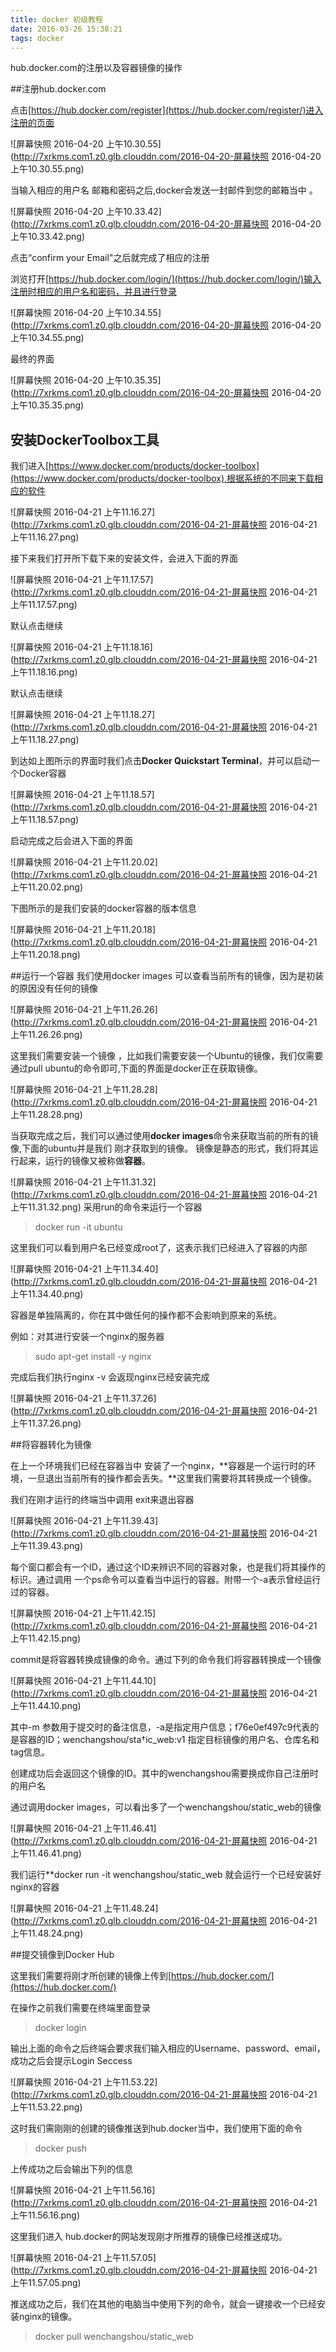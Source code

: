 ```yaml
---
title: docker 初级教程
date: 2016-03-26 15:38:21
tags: docker
---
```


hub.docker.com的注册以及容器镜像的操作
<!--more-->

##注册hub.docker.com

点击[https://hub.docker.com/register](https://hub.docker.com/register/)进入注册的页面

![屏幕快照 2016-04-20 上午10.30.55](http://7xrkms.com1.z0.glb.clouddn.com/2016-04-20-屏幕快照 2016-04-20 上午10.30.55.png)

当输入相应的用户名 邮箱和密码之后,docker会发送一封邮件到您的邮箱当中 。

![屏幕快照 2016-04-20 上午10.33.42](http://7xrkms.com1.z0.glb.clouddn.com/2016-04-20-屏幕快照 2016-04-20 上午10.33.42.png)

点击“confirm your Email"之后就完成了相应的注册

浏览打开[https://hub.docker.com/login/](https://hub.docker.com/login/)输入注册时相应的用户名和密码，并且进行登录 

![屏幕快照 2016-04-20 上午10.34.55](http://7xrkms.com1.z0.glb.clouddn.com/2016-04-20-屏幕快照 2016-04-20 上午10.34.55.png)

最终的界面 

![屏幕快照 2016-04-20 上午10.35.35](http://7xrkms.com1.z0.glb.clouddn.com/2016-04-20-屏幕快照 2016-04-20 上午10.35.35.png)

## 安装DockerToolbox工具

我们进入[https://www.docker.com/products/docker-toolbox](https://www.docker.com/products/docker-toolbox),根据系统的不同来下载相应的软件

![屏幕快照 2016-04-21 上午11.16.27](http://7xrkms.com1.z0.glb.clouddn.com/2016-04-21-屏幕快照 2016-04-21 上午11.16.27.png)

接下来我们打开所下载下来的安装文件，会进入下面的界面

![屏幕快照 2016-04-21 上午11.17.57](http://7xrkms.com1.z0.glb.clouddn.com/2016-04-21-屏幕快照 2016-04-21 上午11.17.57.png)

默认点击继续

![屏幕快照 2016-04-21 上午11.18.16](http://7xrkms.com1.z0.glb.clouddn.com/2016-04-21-屏幕快照 2016-04-21 上午11.18.16.png)

默认点击继续

![屏幕快照 2016-04-21 上午11.18.27](http://7xrkms.com1.z0.glb.clouddn.com/2016-04-21-屏幕快照 2016-04-21 上午11.18.27.png)

到达如上图所示的界面时我们点击**Docker Quickstart Terminal**，并可以启动一个Docker容器

![屏幕快照 2016-04-21 上午11.18.57](http://7xrkms.com1.z0.glb.clouddn.com/2016-04-21-屏幕快照 2016-04-21 上午11.18.57.png)

启动完成之后会进入下面的界面

![屏幕快照 2016-04-21 上午11.20.02](http://7xrkms.com1.z0.glb.clouddn.com/2016-04-21-屏幕快照 2016-04-21 上午11.20.02.png)

下图所示的是我们安装的docker容器的版本信息

![屏幕快照 2016-04-21 上午11.20.18](http://7xrkms.com1.z0.glb.clouddn.com/2016-04-21-屏幕快照 2016-04-21 上午11.20.18.png)

	
##运行一个容器
我们使用docker images 可以查看当前所有的镜像，因为是初装的原因没有任何的镜像 

![屏幕快照 2016-04-21 上午11.26.26](http://7xrkms.com1.z0.glb.clouddn.com/2016-04-21-屏幕快照 2016-04-21 上午11.26.26.png)

这里我们需要安装一个镜像 ，比如我们需要安装一个Ubuntu的镜像，我们仅需要通过pull ubuntu的命令即可,下面的界面是docker正在获取镜像。

![屏幕快照 2016-04-21 上午11.28.28](http://7xrkms.com1.z0.glb.clouddn.com/2016-04-21-屏幕快照 2016-04-21 上午11.28.28.png)

当获取完成之后，我们可以通过使用**docker images**命令来获取当前的所有的镜像,下面的ubuntu并是我们 刚才获取到的镜像。
镜像是静态的形式，我们将其运行起来，运行的镜像又被称做**容器**。

![屏幕快照 2016-04-21 上午11.31.32](http://7xrkms.com1.z0.glb.clouddn.com/2016-04-21-屏幕快照 2016-04-21 上午11.31.32.png)
采用run的命令来运行一个容器

>docker run -it ubuntu

这里我们可以看到用户名已经变成root了，这表示我们已经进入了容器的内部

![屏幕快照 2016-04-21 上午11.34.40](http://7xrkms.com1.z0.glb.clouddn.com/2016-04-21-屏幕快照 2016-04-21 上午11.34.40.png)

容器是单独隔离的，你在其中做任何的操作都不会影响到原来的系统。

例如：对其进行安装一个nginx的服务器

>sudo apt-get install -y nginx

完成后我们执行nginx -v 会返现nginx已经安装完成 

![屏幕快照 2016-04-21 上午11.37.26](http://7xrkms.com1.z0.glb.clouddn.com/2016-04-21-屏幕快照 2016-04-21 上午11.37.26.png)

##将容器转化为镜像

在上一个环境我们已经在容器当中 安装了一个nginx，**容器是一个运行时的环境，一旦退出当前所有的操作都会丢失。**这里我们需要将其转换成一个镜像。

我们在刚才运行的终端当中调用 exit来退出容器

![屏幕快照 2016-04-21 上午11.39.43](http://7xrkms.com1.z0.glb.clouddn.com/2016-04-21-屏幕快照 2016-04-21 上午11.39.43.png)

每个窗口都会有一个ID，通过这个ID来辨识不同的容器对象，也是我们将其操作的标识。通过调用 一个ps命令可以查看当中运行的容器。附带一个-a表示曾经运行过的容器。

![屏幕快照 2016-04-21 上午11.42.15](http://7xrkms.com1.z0.glb.clouddn.com/2016-04-21-屏幕快照 2016-04-21 上午11.42.15.png)

commit是将容器转换成镜像的命令。通过下列的命令我们将容器转换成一个镜像

![屏幕快照 2016-04-21 上午11.44.10](http://7xrkms.com1.z0.glb.clouddn.com/2016-04-21-屏幕快照 2016-04-21 上午11.44.10.png)

其中-m 参数用于提交时的备注信息，-a是指定用户信息；f76e0ef497c9代表的是容器的ID；wenchangshou/sta†ic_web:v1 指定目标镜像的用户名、仓库名和tag信息。

创建成功后会返回这个镜像的ID。其中的wenchangshou需要换成你自己注册时的用户名


通过调用docker images，可以看出多了一个wenchangshou/static_web的镜像

![屏幕快照 2016-04-21 上午11.46.41](http://7xrkms.com1.z0.glb.clouddn.com/2016-04-21-屏幕快照 2016-04-21 上午11.46.41.png)

我们运行**docker run -it wenchangshou/static_web 就会运行一个已经安装好nginx的容器

![屏幕快照 2016-04-21 上午11.48.24](http://7xrkms.com1.z0.glb.clouddn.com/2016-04-21-屏幕快照 2016-04-21 上午11.48.24.png)

##提交镜像到Docker Hub

这里我们需要将刚才所创建的镜像上传到[https://hub.docker.com/](https://hub.docker.com/)

在操作之前我们需要在终端里面登录 

> docker login

输出上面的命令之后终端会要求我们输入相应的Username、password、email，成功之后会提示Login Seccess

![屏幕快照 2016-04-21 上午11.53.22](http://7xrkms.com1.z0.glb.clouddn.com/2016-04-21-屏幕快照 2016-04-21 上午11.53.22.png)

这时我们需刚刚的创建的镜像推送到hub.docker当中，我们使用下面的命令

>docker push 

上传成功之后会输出下列的信息

![屏幕快照 2016-04-21 上午11.56.16](http://7xrkms.com1.z0.glb.clouddn.com/2016-04-21-屏幕快照 2016-04-21 上午11.56.16.png)

这里我们进入 hub.docker的网站发现刚才所推荐的镜像已经推送成功。

![屏幕快照 2016-04-21 上午11.57.05](http://7xrkms.com1.z0.glb.clouddn.com/2016-04-21-屏幕快照 2016-04-21 上午11.57.05.png)

推送成功之后，我们在其他的电脑当中使用下列的命令，就会一键接收一个已经安装nginx的镜像。

>docker pull wenchangshou/static_web